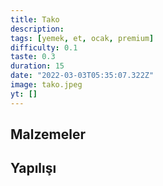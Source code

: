 ```yaml
---
title: Tako
description:
tags: [yemek, et, ocak, premium]
difficulty: 0.1
taste: 0.3
duration: 15
date: "2022-03-03T05:35:07.322Z"
image: tako.jpeg
yt: []
---
```


## Malzemeler

## Yapılışı
